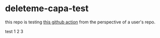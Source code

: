 # deleteme-capa-test

this repo is testing [this github action](https://github.com/qododavid/capa) from the perspective of a user's repo.

test
1
2
3
